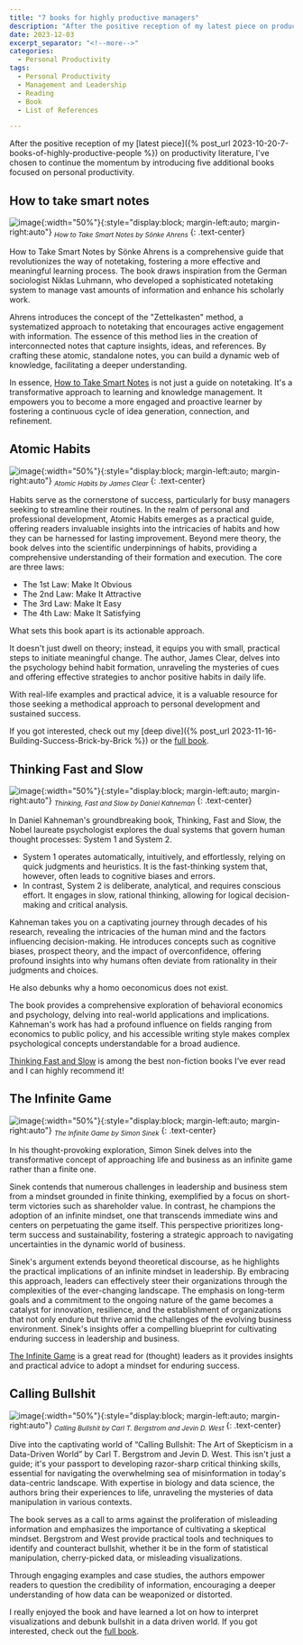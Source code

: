 ```yaml
---
title: "7 books for highly productive managers"
description: "After the positive reception of my latest piece on productivity literature, I've chosen to continue the momentum by introducing five additional books focused on personal productivity."
date: 2023-12-03
excerpt_separator: "<!--more-->"
categories:
  - Personal Productivity
tags:
  - Personal Productivity
  - Management and Leadership
  - Reading
  - Book
  - List of References

---
```

After the positive reception of my [latest piece]({% post_url 2023-10-20-7-books-of-highly-productive-people %}) on productivity literature, I've chosen to continue the momentum by introducing five additional books focused on personal productivity.

## How to take smart notes

![image](/assets/images/5_productivity_books_2/howtotakesmartnotes.jpg){:width="50%"}{:style="display:block; margin-left:auto; margin-right:auto"}
*<sub>How to Take Smart Notes by Sönke Ahrens</sub>*
{: .text-center}

How to Take Smart Notes by Sönke Ahrens is a comprehensive guide that revolutionizes the way of notetaking, fostering a more effective and meaningful learning process. The book draws inspiration from the German sociologist Niklas Luhmann, who developed a sophisticated notetaking system to manage vast amounts of information and enhance his scholarly work.

Ahrens introduces the concept of the "Zettelkasten" method, a systematized approach to notetaking that encourages active engagement with information. The essence of this method lies in the creation of interconnected notes that capture insights, ideas, and references. By crafting these atomic, standalone notes, you can build a dynamic web of knowledge, facilitating a deeper understanding.

In essence, [How to Take Smart Notes](https://amzn.to/3sIWoKo) is not just a guide on notetaking. It's a transformative approach to learning and knowledge management. It empowers you to become a more engaged and proactive learner by fostering a continuous cycle of idea generation, connection, and refinement.

## Atomic Habits

![image](/assets/images/5_productivity_books_2/atomichabits.jpg){:width="50%"}{:style="display:block; margin-left:auto; margin-right:auto"}
*<sub>Atomic Habits by James Clear</sub>*
{: .text-center}

Habits serve as the cornerstone of success, particularly for busy managers seeking to streamline their routines. In the realm of personal and professional development, Atomic Habits emerges as a practical guide, offering readers invaluable insights into the intricacies of habits and how they can be harnessed for lasting improvement. Beyond mere theory, the book delves into the scientific underpinnings of habits, providing a comprehensive understanding of their formation and execution. The core are three laws:

- The 1st Law: Make It Obvious
- The 2nd Law: Make It Attractive
- The 3rd Law: Make It Easy
- The 4th Law: Make It Satisfying

What sets this book apart is its actionable approach.

It doesn't just dwell on theory; instead, it equips you with small, practical steps to initiate meaningful change. The author, James Clear, delves into the psychology behind habit formation, unraveling the mysteries of cues and offering effective strategies to anchor positive habits in daily life.

With real-life examples and practical advice, it is a valuable resource for those seeking a methodical approach to personal development and sustained success.

If you got interested, check out my [deep dive]({% post_url 2023-11-16-Building-Success-Brick-by-Brick %}) or the [full book](https://amzn.to/3u7uvfl).

## Thinking Fast and Slow

![image](/assets/images/5_productivity_books_2/thinkingfastandslow.jpg){:width="50%"}{:style="display:block; margin-left:auto; margin-right:auto"}
*<sub>Thinking, Fast and Slow by Daniel Kahneman</sub>*
{: .text-center}

In Daniel Kahneman's groundbreaking book, Thinking, Fast and Slow, the Nobel laureate psychologist explores the dual systems that govern human thought processes: System 1 and System 2. 

- System 1 operates automatically, intuitively, and effortlessly, relying on quick judgments and heuristics. It is the fast-thinking system that, however, often leads to cognitive biases and errors.
- In contrast, System 2 is deliberate, analytical, and requires conscious effort. It engages in slow, rational thinking, allowing for logical decision-making and critical analysis.

Kahneman takes you on a captivating journey through decades of his research, revealing the intricacies of the human mind and the factors influencing decision-making. He introduces concepts such as cognitive biases, prospect theory, and the impact of overconfidence, offering profound insights into why humans often deviate from rationality in their judgments and choices.

He also debunks why a homo oeconomicus does not exist.

The book provides a comprehensive exploration of behavioral economics and psychology, delving into real-world applications and implications. Kahneman's work has had a profound influence on fields ranging from economics to public policy, and his accessible writing style makes complex psychological concepts understandable for a broad audience.

[Thinking Fast and Slow](https://amzn.to/3uxWBjY) is among the best non-fiction books I’ve ever read and I can highly recommend it!

## The Infinite Game

![image](/assets/images/5_productivity_books_2/theinfinitegame.jpg){:width="50%"}{:style="display:block; margin-left:auto; margin-right:auto"}
*<sub>The Infinite Game by Simon Sinek</sub>*
{: .text-center}

In his thought-provoking exploration, Simon Sinek delves into the transformative concept of approaching life and business as an infinite game rather than a finite one.

Sinek contends that numerous challenges in leadership and business stem from a mindset grounded in finite thinking, exemplified by a focus on short-term victories such as shareholder value. In contrast, he champions the adoption of an infinite mindset, one that transcends immediate wins and centers on perpetuating the game itself. This perspective prioritizes long-term success and sustainability, fostering a strategic approach to navigating uncertainties in the dynamic world of business.

Sinek's argument extends beyond theoretical discourse, as he highlights the practical implications of an infinite mindset in leadership. By embracing this approach, leaders can effectively steer their organizations through the complexities of the ever-changing landscape. The emphasis on long-term goals and a commitment to the ongoing nature of the game becomes a catalyst for innovation, resilience, and the establishment of organizations that not only endure but thrive amid the challenges of the evolving business environment. Sinek's insights offer a compelling blueprint for cultivating enduring success in leadership and business.

[The Infinite Game](https://amzn.to/47sYk8e) is a great read for (thought) leaders as it provides insights and practical advice to adopt a mindset for enduring success.

## Calling Bullshit

![image](/assets/images/5_productivity_books_2/callingbullshit.jpg){:width="50%"}{:style="display:block; margin-left:auto; margin-right:auto"}
*<sub>Calling Bullshit by Carl T. Bergstrom and Jevin D. West</sub>*
{: .text-center}

Dive into the captivating world of “Calling Bullshit: The Art of Skepticism in a Data-Driven World” by Carl T. Bergstrom and Jevin D. West. This isn't just a guide; it's your passport to developing razor-sharp critical thinking skills, essential for navigating the overwhelming sea of misinformation in today's data-centric landscape. With expertise in biology and data science, the authors bring their experiences to life, unraveling the mysteries of data manipulation in various contexts.

The book serves as a call to arms against the proliferation of misleading information and emphasizes the importance of cultivating a skeptical mindset. Bergstrom and West provide practical tools and techniques to identify and counteract bullshit, whether it be in the form of statistical manipulation, cherry-picked data, or misleading visualizations.

Through engaging examples and case studies, the authors empower readers to question the credibility of information, encouraging a deeper understanding of how data can be weaponized or distorted.

I really enjoyed the book and have learned a lot on how to interpret visualizations and debunk bullshit in a data driven world. If you got interested, check out the [full book](https://amzn.to/49TynRr).